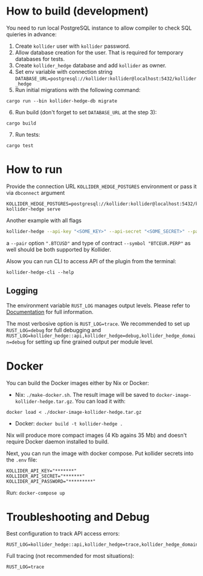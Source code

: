 # How to build (development)

You need to run local PostgreSQL instance to allow compiler to check SQL quieries in advance:
1. Create `kollider` user with `kollider` password.
2. Allow database creation for the user. That is required for temporary databases for tests.
3. Create `kollider_hedge` database and add `kollider` as owner.
4. Set env variable with connection string `DATABASE_URL=postgresql://kollider:kollider@localhost:5432/kollider_hedge`
5. Run initial migrations with the following command:
```
cargo run --bin kollider-hedge-db migrate
```
6. Run build (don't forget to set `DATABASE_URL` at the step 3):
```
cargo build
```
7. Run tests:
```
cargo test
```

# How to run
Provide the connection URL `KOLLIDER_HEDGE_POSTGRES` environment or pass it via `dbconnect` argument
```
KOLLIDER_HEDGE_POSTGRES=postgresql://kollider:kollider@localhost:5432/kollider_hedge kollider-hedge serve
```

Another example with all flags

```bash
kollider-hedge --api-key "<SOME_KEY>" --api-secret "<SOME_SECRET>" --password "<SOME_PASS>" --pair ".BTCUSD" --symbol "BTCEUR.PERP" serve
```

a `--pair` option `".BTCUSD"` and type of contract `--symbol "BTCEUR.PERP"` as well should be both supported by Kollider.

Alsow you can run CLI to access API of the plugin from the terminal:
```
kollider-hedge-cli --help
```

## Logging

The environment variable `RUST_LOG` manages output levels. Please refer to [Documentation](https://rust-lang-nursery.github.io/rust-cookbook/development_tools/debugging/config_log.html) for full information.

The most verbosive option is `RUST_LOG=trace`. We recommended to set up `RUST_LOG=debug` for full debugging and `RUST_LOG=kollider_hedge::api,kollider_hedge=debug,kollider_hedge_domain=debug` for setting up fine grained output per module level.


# Docker

You can build the Docker images either by Nix or Docker:
- Nix: `./make-docker.sh`. The result image will be saved to `docker-image-kollider-hedge.tar.gz`. You can load it with:
```
docker load < ./docker-image-kollider-hedge.tar.gz
```
- Docker: `docker build -t kollider-hedge .`

Nix will produce more compact images (4 Kb agains 35 Mb) and doesn't require Docker daemon installed to build.

Next, you can run the image with docker compose. Put kollider secrets into the `.env` file:
```
KOLLIDER_API_KEY="*******"
KOLLIDER_API_SECRET="*******"
KOLLIDER_API_PASSWORD="*********"
```
Run: `docker-compose up`

# Troubleshooting and Debug

Best configuration to track API access errors:

```
RUST_LOG=kollider_hedge::api,kollider_hedge=trace,kollider_hedge_domain=debug
```

Full tracing (not recommended for most situations):

```
RUST_LOG=trace
```